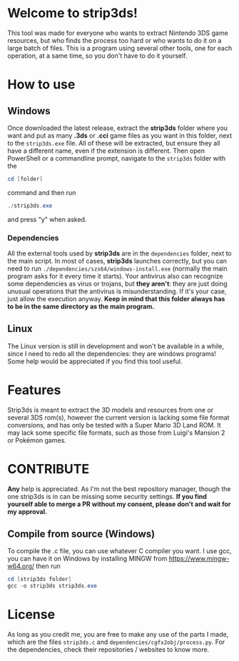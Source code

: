 # Welcome to **strip3ds**!

This tool was made for everyone who wants to extract Nintendo 3DS game resources, but who finds the process too hard or who wants to do it on a large batch of files.
This is a program using several other tools, one for each operation, at a same time, so you don't have to do it yourself.


# How to use
## Windows
Once downloaded the latest release, extract the **strip3ds** folder where you want and put as many **.3ds** or **.cci** game files as you want in this folder, next to the `strip3ds.exe` file. All of these will be extracted, but ensure they all have a different name, even if the extension is different. Then open PowerShell or a commandline prompt, navigate to the `strip3ds` folder with the
```powershell
cd [folder]
```
command and then run
```powershell
./strip3ds.exe
```
and press "y" when asked.
### Dependencies
All the external tools used by **strip3ds** are in the `dependencies` folder, next to the main script. In most of cases, **strip3ds** launches correctly, but you can need to run `./dependencies/szs64/windows-install.exe` (normally the main program asks for it every time it starts). Your antivirus also can recognize some dependencies as virus or trojans, but **they aren't**: they are just doing unusual operations that the antivirus is misunderstanding. If it's your case, just allow the execution anyway.
**Keep in mind that this folder always has to be in the same directory as the main program.**
## Linux
The Linux version is still in development and won't be available in a while, since I need to redo all the dependencies: they are windows programs! Some help would be appreciated if you find this tool useful.
# Features
Strip3ds is meant to extract the 3D models and resources from one or several 3DS rom(s), however the current version is lacking some file format conversions, and has only be tested with a Super Mario 3D Land ROM. It may lack some specific file formats, such as those from Luigi's Mansion 2 or Pokémon games.
# CONTRIBUTE
**Any** help is appreciated. As I'm not the best repository manager, though the one strip3ds is in can be missing some security settings. **If you find yourself able to merge a PR without my consent, please don't and wait for my approval.**
## Compile from source (Windows)
To compile the .c file, you can use whatever C compiler you want. I use gcc, you can have it on Windows by installing MINGW from https://www.mingw-w64.org/ then run
```powershell
cd [strip3ds folder]
gcc -o strip3ds strip3ds.exe
```
# License
As long as you credit me, you are free to make any use of the parts I made, which are the files `strip3ds.c` and `dependencies/cgfx2obj/process.py`. For the dependencies, check their repositories / websites to know more.